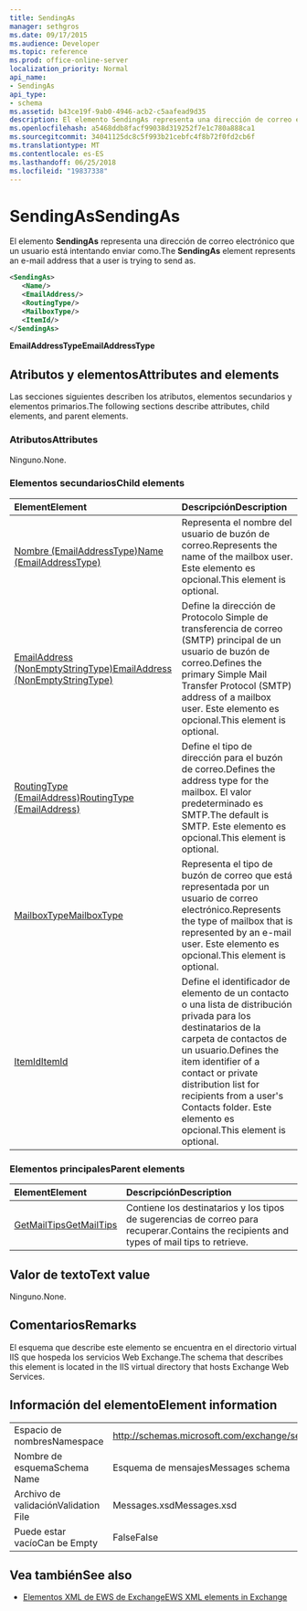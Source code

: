 ```yaml
---
title: SendingAs
manager: sethgros
ms.date: 09/17/2015
ms.audience: Developer
ms.topic: reference
ms.prod: office-online-server
localization_priority: Normal
api_name:
- SendingAs
api_type:
- schema
ms.assetid: b43ce19f-9ab0-4946-acb2-c5aafead9d35
description: El elemento SendingAs representa una dirección de correo electrónico que un usuario está intentando enviar como.
ms.openlocfilehash: a5468ddb8facf99038d319252f7e1c780a888ca1
ms.sourcegitcommit: 34041125dc8c5f993b21cebfc4f8b72f0fd2cb6f
ms.translationtype: MT
ms.contentlocale: es-ES
ms.lasthandoff: 06/25/2018
ms.locfileid: "19837338"
---
```

# <a name="sendingas"></a><span data-ttu-id="bb057-103">SendingAs</span><span class="sxs-lookup"><span data-stu-id="bb057-103">SendingAs</span></span>

<span data-ttu-id="bb057-104">El elemento **SendingAs** representa una dirección de correo electrónico que un usuario está intentando enviar como.</span><span class="sxs-lookup"><span data-stu-id="bb057-104">The **SendingAs** element represents an e-mail address that a user is trying to send as.</span></span> 
  
```XML
<SendingAs>
   <Name/>
   <EmailAddress/>
   <RoutingType/>
   <MailboxType/>
   <ItemId/>
</SendingAs>
```

 <span data-ttu-id="bb057-105">**EmailAddressType**</span><span class="sxs-lookup"><span data-stu-id="bb057-105">**EmailAddressType**</span></span>
## <a name="attributes-and-elements"></a><span data-ttu-id="bb057-106">Atributos y elementos</span><span class="sxs-lookup"><span data-stu-id="bb057-106">Attributes and elements</span></span>

<span data-ttu-id="bb057-107">Las secciones siguientes describen los atributos, elementos secundarios y elementos primarios.</span><span class="sxs-lookup"><span data-stu-id="bb057-107">The following sections describe attributes, child elements, and parent elements.</span></span>
  
### <a name="attributes"></a><span data-ttu-id="bb057-108">Atributos</span><span class="sxs-lookup"><span data-stu-id="bb057-108">Attributes</span></span>

<span data-ttu-id="bb057-109">Ninguno.</span><span class="sxs-lookup"><span data-stu-id="bb057-109">None.</span></span>
  
### <a name="child-elements"></a><span data-ttu-id="bb057-110">Elementos secundarios</span><span class="sxs-lookup"><span data-stu-id="bb057-110">Child elements</span></span>

|<span data-ttu-id="bb057-111">**Element**</span><span class="sxs-lookup"><span data-stu-id="bb057-111">**Element**</span></span>|<span data-ttu-id="bb057-112">**Descripción**</span><span class="sxs-lookup"><span data-stu-id="bb057-112">**Description**</span></span>|
|:-----|:-----|
|[<span data-ttu-id="bb057-113">Nombre (EmailAddressType)</span><span class="sxs-lookup"><span data-stu-id="bb057-113">Name (EmailAddressType)</span></span>](name-emailaddresstype.md) <br/> |<span data-ttu-id="bb057-114">Representa el nombre del usuario de buzón de correo.</span><span class="sxs-lookup"><span data-stu-id="bb057-114">Represents the name of the mailbox user.</span></span> <span data-ttu-id="bb057-115">Este elemento es opcional.</span><span class="sxs-lookup"><span data-stu-id="bb057-115">This element is optional.</span></span>  <br/> |
|[<span data-ttu-id="bb057-116">EmailAddress (NonEmptyStringType)</span><span class="sxs-lookup"><span data-stu-id="bb057-116">EmailAddress (NonEmptyStringType)</span></span>](emailaddress-nonemptystringtype.md) <br/> |<span data-ttu-id="bb057-117">Define la dirección de Protocolo Simple de transferencia de correo (SMTP) principal de un usuario de buzón de correo.</span><span class="sxs-lookup"><span data-stu-id="bb057-117">Defines the primary Simple Mail Transfer Protocol (SMTP) address of a mailbox user.</span></span> <span data-ttu-id="bb057-118">Este elemento es opcional.</span><span class="sxs-lookup"><span data-stu-id="bb057-118">This element is optional.</span></span>  <br/> |
|[<span data-ttu-id="bb057-119">RoutingType (EmailAddress)</span><span class="sxs-lookup"><span data-stu-id="bb057-119">RoutingType (EmailAddress)</span></span>](routingtype-emailaddress.md) <br/> |<span data-ttu-id="bb057-120">Define el tipo de dirección para el buzón de correo.</span><span class="sxs-lookup"><span data-stu-id="bb057-120">Defines the address type for the mailbox.</span></span> <span data-ttu-id="bb057-121">El valor predeterminado es SMTP.</span><span class="sxs-lookup"><span data-stu-id="bb057-121">The default is SMTP.</span></span> <span data-ttu-id="bb057-122">Este elemento es opcional.</span><span class="sxs-lookup"><span data-stu-id="bb057-122">This element is optional.</span></span>  <br/> |
|[<span data-ttu-id="bb057-123">MailboxType</span><span class="sxs-lookup"><span data-stu-id="bb057-123">MailboxType</span></span>](mailboxtype.md) <br/> |<span data-ttu-id="bb057-124">Representa el tipo de buzón de correo que está representada por un usuario de correo electrónico.</span><span class="sxs-lookup"><span data-stu-id="bb057-124">Represents the type of mailbox that is represented by an e-mail user.</span></span> <span data-ttu-id="bb057-125">Este elemento es opcional.</span><span class="sxs-lookup"><span data-stu-id="bb057-125">This element is optional.</span></span>  <br/> |
|[<span data-ttu-id="bb057-126">ItemId</span><span class="sxs-lookup"><span data-stu-id="bb057-126">ItemId</span></span>](itemid.md) <br/> |<span data-ttu-id="bb057-127">Define el identificador de elemento de un contacto o una lista de distribución privada para los destinatarios de la carpeta de contactos de un usuario.</span><span class="sxs-lookup"><span data-stu-id="bb057-127">Defines the item identifier of a contact or private distribution list for recipients from a user's Contacts folder.</span></span> <span data-ttu-id="bb057-128">Este elemento es opcional.</span><span class="sxs-lookup"><span data-stu-id="bb057-128">This element is optional.</span></span>  <br/> |
   
### <a name="parent-elements"></a><span data-ttu-id="bb057-129">Elementos principales</span><span class="sxs-lookup"><span data-stu-id="bb057-129">Parent elements</span></span>

|<span data-ttu-id="bb057-130">**Element**</span><span class="sxs-lookup"><span data-stu-id="bb057-130">**Element**</span></span>|<span data-ttu-id="bb057-131">**Descripción**</span><span class="sxs-lookup"><span data-stu-id="bb057-131">**Description**</span></span>|
|:-----|:-----|
|[<span data-ttu-id="bb057-132">GetMailTips</span><span class="sxs-lookup"><span data-stu-id="bb057-132">GetMailTips</span></span>](getmailtips.md) <br/> |<span data-ttu-id="bb057-133">Contiene los destinatarios y los tipos de sugerencias de correo para recuperar.</span><span class="sxs-lookup"><span data-stu-id="bb057-133">Contains the recipients and types of mail tips to retrieve.</span></span>  <br/> |
   
## <a name="text-value"></a><span data-ttu-id="bb057-134">Valor de texto</span><span class="sxs-lookup"><span data-stu-id="bb057-134">Text value</span></span>

<span data-ttu-id="bb057-135">Ninguno.</span><span class="sxs-lookup"><span data-stu-id="bb057-135">None.</span></span>
  
## <a name="remarks"></a><span data-ttu-id="bb057-136">Comentarios</span><span class="sxs-lookup"><span data-stu-id="bb057-136">Remarks</span></span>

<span data-ttu-id="bb057-137">El esquema que describe este elemento se encuentra en el directorio virtual IIS que hospeda los servicios Web Exchange.</span><span class="sxs-lookup"><span data-stu-id="bb057-137">The schema that describes this element is located in the IIS virtual directory that hosts Exchange Web Services.</span></span>
  
## <a name="element-information"></a><span data-ttu-id="bb057-138">Información del elemento</span><span class="sxs-lookup"><span data-stu-id="bb057-138">Element information</span></span>

|||
|:-----|:-----|
|<span data-ttu-id="bb057-139">Espacio de nombres</span><span class="sxs-lookup"><span data-stu-id="bb057-139">Namespace</span></span>  <br/> |http://schemas.microsoft.com/exchange/services/2006/messages  <br/> |
|<span data-ttu-id="bb057-140">Nombre de esquema</span><span class="sxs-lookup"><span data-stu-id="bb057-140">Schema Name</span></span>  <br/> |<span data-ttu-id="bb057-141">Esquema de mensajes</span><span class="sxs-lookup"><span data-stu-id="bb057-141">Messages schema</span></span>  <br/> |
|<span data-ttu-id="bb057-142">Archivo de validación</span><span class="sxs-lookup"><span data-stu-id="bb057-142">Validation File</span></span>  <br/> |<span data-ttu-id="bb057-143">Messages.xsd</span><span class="sxs-lookup"><span data-stu-id="bb057-143">Messages.xsd</span></span>  <br/> |
|<span data-ttu-id="bb057-144">Puede estar vacío</span><span class="sxs-lookup"><span data-stu-id="bb057-144">Can be Empty</span></span>  <br/> |<span data-ttu-id="bb057-145">False</span><span class="sxs-lookup"><span data-stu-id="bb057-145">False</span></span>  <br/> |
   
## <a name="see-also"></a><span data-ttu-id="bb057-146">Vea también</span><span class="sxs-lookup"><span data-stu-id="bb057-146">See also</span></span>



- [<span data-ttu-id="bb057-147">Elementos XML de EWS de Exchange</span><span class="sxs-lookup"><span data-stu-id="bb057-147">EWS XML elements in Exchange</span></span>](ews-xml-elements-in-exchange.md)

